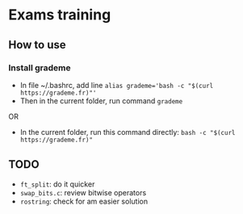 # Exams training

## How to use

### Install grademe

- In file ~/.bashrc, add line `alias grademe='bash -c "$(curl https://grademe.fr)"'`
- Then in the current folder, run command `grademe`

OR

- In the current folder, run this command directly: `bash -c "$(curl https://grademe.fr)"`

##  TODO

- `ft_split`: do it quicker
- `swap_bits.c`: review bitwise operators
- `rostring`: check for am easier solution
